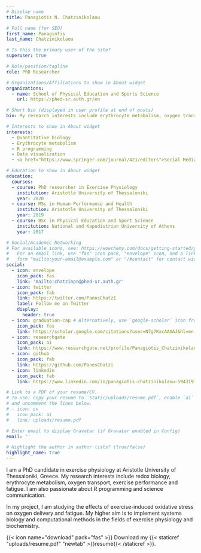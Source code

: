 ```yaml
---
# Display name
title: Panagiotis N. Chatzinikolaou

# Full name (for SEO)
first_name: Panagiotis
last_name: Chatzinikolaou

# Is this the primary user of the site?
superuser: true

# Role/position/tagline
role: PhD Researcher

# Organizations/Affiliations to show in About widget
organizations:
  - name: School of Physical Education and Sports Science
    url: https://phed-sr.auth.gr/en

# Short bio (displayed in user profile at end of posts)
bio: My research interests include erythrocyte metabolism, oxygen transport and R programming.

# Interests to show in About widget
interests:
  - Quantitative biology
  - Erythrocyte metabolism
  - R programming
  - Data visualization
  - <a href="https://www.springer.com/journal/421/editors">Social Media Ambassador of the European Journal of Applied Physiology (Springer - Nature)</a>

# Education to show in About widget
education:
  courses:
  - course: PhD researcher in Exercise Physiology
    institution: Aristotle University of Thessaloniki
    year: 2020
  - course: MSc in Human Performance and Health
    institution: Aristotle University of Thessaloniki
    year: 2019
  - course: BSc in Physical Education and Sport Science
    institution: National and Kapodistrian University of Athens
    year: 2017

# Social/Academic Networking
# For available icons, see: https://wowchemy.com/docs/getting-started/page-builder/#icons
#   For an email link, use "fas" icon pack, "envelope" icon, and a link in the
#   form "mailto:your-email@example.com" or "/#contact" for contact widget.
social:
  - icon: envelope
    icon_pack: fas
    link: 'mailto:chatzinpn@phed-sr.auth.gr'
  - icon: twitter
    icon_pack: fab
    link: https://twitter.com/PanosChatz1
    label: Follow me on Twitter
    display:
      header: true
  - icon: graduation-cap # Alternatively, use `google-scholar` icon from `ai` icon pack
    icon_pack: fas
    link: https://scholar.google.com/citations?user=N7g7KxcAAAAJ&hl=en
  - icon: researchgate
    icon_pack: ai
    link: https://www.researchgate.net/profile/Panagiotis_Chatzinikolaou4
  - icon: github
    icon_pack: fab
    link: https://github.com/PanosChatzi
  - icon: linkedin
    icon_pack: fab
    link: https://www.linkedin.com/in/panagiotis-chatzinikolaou-594319168/

# Link to a PDF of your resume/CV.
# To use: copy your resume to `static/uploads/resume.pdf`, enable `ai` icons in `params.yaml`,
# and uncomment the lines below.
# - icon: cv
#   icon_pack: ai
#   link: uploads/resume.pdf

# Enter email to display Gravatar (if Gravatar enabled in Config)
email: ''

# Highlight the author in author lists? (true/false)
highlight_name: true
---
```


I am a PhD candidate in exercise physiology at Aristotle University of Thessaloniki, Greece. My research interests include redox biology, erythrocyte metabolism, oxygen transport, exercise performance and fatigue. I am also passionate about R programming and science communication.

In my project, I am studying the effects of exercise-induced oxidative stress on oxygen delivery and fatigue. My higher aim is to implement systems biology and computational methods in the fields of exercise physiology and biochemistry.

{{< icon name="download" pack="fas" >}} Download my {{< staticref "uploads/resume.pdf" "newtab" >}}resumé{{< /staticref >}}.
